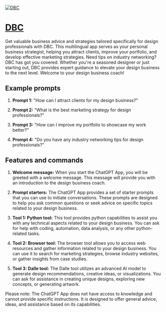 [![DBC](https://files.oaiusercontent.com/file-vzsu6mhNyF0YZF2zlwbdXA2f?se=2123-10-16T23%3A33%3A26Z&sp=r&sv=2021-08-06&sr=b&rscc=max-age%3D31536000%2C%20immutable&rscd=attachment%3B%20filename%3D6f6b6b51-ca9f-4210-96bc-1cce285d2dcb.png&sig=PdGcaR2IywaBiZq2YgywA5ve9kpY5o/Dq/4n/wTWn0M%3D)](https://chat.openai.com/g/g-qrRVWmM6W-dbc)

# [DBC](https://chat.openai.com/g/g-qrRVWmM6W-dbc)

Get valuable business advice and strategies tailored specifically for design professionals with DBC. This multilingual app serves as your personal business strategist, helping you attract clients, improve your portfolio, and develop effective marketing strategies. Need tips on industry networking? DBC has got you covered. Whether you're a seasoned designer or just starting out, DBC provides expert guidance to elevate your design business to the next level. Welcome to your design business coach!

## Example prompts

1. **Prompt 1:** "How can I attract clients for my design business?"

2. **Prompt 2:** "What is the best marketing strategy for design professionals?"

3. **Prompt 3:** "How can I improve my portfolio to showcase my work better?"

4. **Prompt 4:** "Do you have any industry networking tips for design professionals?"

## Features and commands

1. **Welcome message:** When you start the ChatGPT App, you will be greeted with a welcome message. This message will provide you with an introduction to the design business coach.

2. **Prompt starters:** The ChatGPT App provides a set of starter prompts that you can use to initiate conversations. These prompts are designed to help you ask common questions or seek advice on specific topics related to your design business.

3. **Tool 1: Python tool:** This tool provides python capabilities to assist you with any technical aspects related to your design business. You can ask for help with coding, automation, data analysis, or any other python-related tasks.

4. **Tool 2: Browser tool:** The browser tool allows you to access web resources and gather information related to your design business. You can use it to search for marketing strategies, browse industry websites, or gather insights from case studies.

5. **Tool 3: Dalle tool:** The Dalle tool utilizes an advanced AI model to generate design recommendations, creative ideas, or visualizations. You can ask for assistance in creating unique designs, exploring new concepts, or generating artwork.

Please note: The ChatGPT App does not have access to knowledge and cannot provide specific instructions. It is designed to offer general advice, ideas, and assistance based on its capabilities.